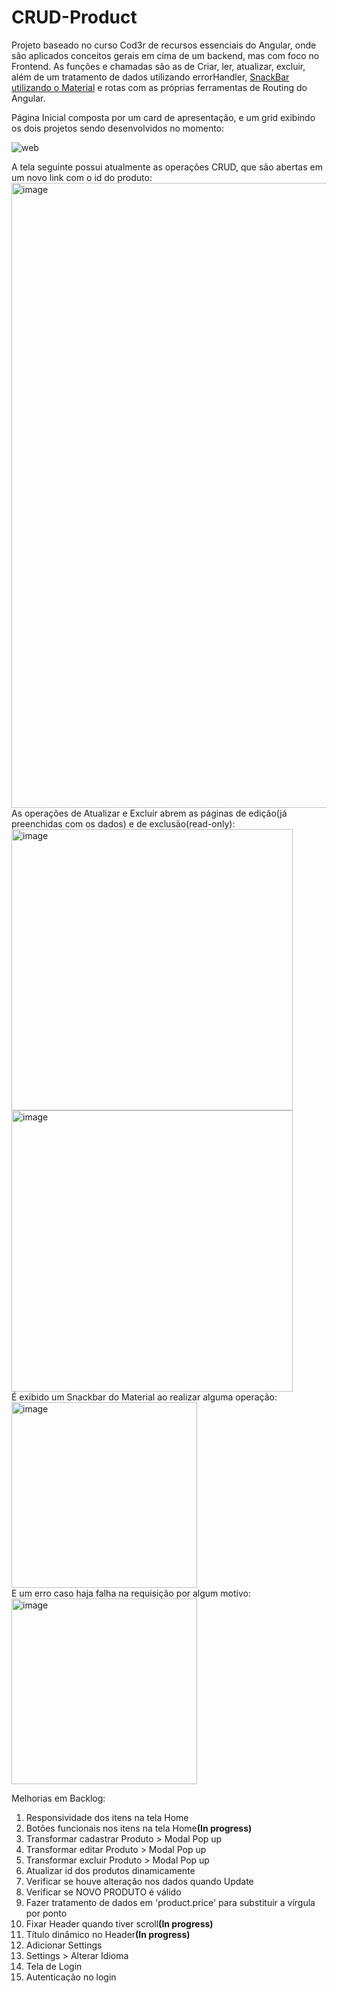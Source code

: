 # CRUD-Product
Projeto baseado no curso Cod3r de recursos essenciais do Angular, onde são aplicados conceitos gerais em cima de um backend, mas com foco no Frontend.
As funções e chamadas são as de Criar, ler, atualizar, excluir, além de um tratamento de dados utilizando errorHandler, [SnackBar utilizando o Material](https://github.com/MarcusWeil/CRUD-Product/blob/main/frontend/src/app/components/product/product.service.ts#L14-L23) e rotas com as próprias ferramentas de Routing do Angular.

Página Inicial composta por um card de apresentação, e um grid exibindo os dois projetos sendo desenvolvidos no momento:

![web](https://user-images.githubusercontent.com/93293231/163083205-d074907a-c723-460f-86cf-3ddc8292124b.gif)
<br>

A tela seguinte possui atualmente as operações CRUD, que são abertas em um novo link com o id do produto:
<img width="1000" alt="image" src="https://user-images.githubusercontent.com/93293231/163083587-63934fa1-af89-49e2-a71c-7767c19b60eb.png">
<br>
As operações de Atualizar e Excluir abrem as páginas de edição(já preenchidas com os dados) e de exclusão(read-only):
<img width="450" alt="image" src="https://user-images.githubusercontent.com/93293231/163083973-57a6c9c8-60fd-4454-81a2-aae6e4f24bd8.png">
<img width="450" alt="image" src="https://user-images.githubusercontent.com/93293231/163083930-34eeb13d-1321-4a17-a09f-e7f98d2f168f.png">
<br>
É exibido um Snackbar do Material ao realizar alguma operação:<br>
<img width="297" alt="image" src="https://user-images.githubusercontent.com/93293231/163084099-a176d2b4-c743-4233-a507-bc051b238cd4.png">
<br>
E um erro caso haja falha na requisição por algum motivo:<br>
<img width="297" alt="image" src="https://user-images.githubusercontent.com/93293231/163084205-d4fd3ce8-d5c5-41d6-8d9f-ecbe4565ce8d.png">

Melhorias em Backlog:
<ol>
  <li>Responsividade dos itens na tela Home</li>
  <li>Botões funcionais nos itens na tela Home<b>(In progress)</b></li>
  <li>Transformar cadastrar Produto > Modal Pop up</li>
  <li>Transformar editar Produto > Modal Pop up</li>
  <li>Transformar excluir Produto > Modal Pop up</li>
  <li>Atualizar id dos produtos dinamicamente</li>
  <li>Verificar se houve alteração nos dados quando Update</li>
  <li>Verificar se NOVO PRODUTO é válido</li>
  <li>Fazer tratamento de dados em 'product.price' para substituir a vírgula por ponto</li>
  <li>Fixar Header quando tiver scroll<b>(In progress)</b></li>
  <li>Título dinâmico no Header<b>(In progress)</b></li>
  <li>Adicionar Settings</li>
  <li>Settings > Alterar Idioma</li>
  <li>Tela de Login</li> 
  <li>Autenticação no login</li>

</ol>



